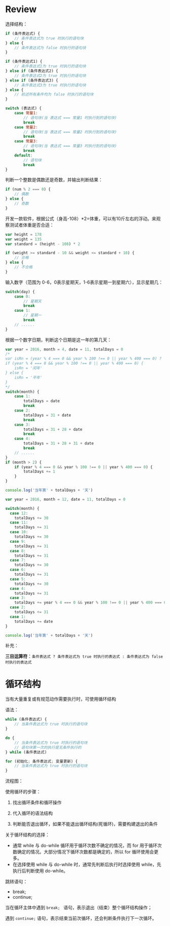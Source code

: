 # Review

选择结构：

```js
if (条件表达式) {
    // 条件表达式为 true 时执行的语句块
} else {
    // 条件表达式为 false 时执行的语句块
}
```

```js
if (条件表达式1) {
    // 条件表达式1为 true 时执行的语句块
} else if (条件表达式2) {
    // 条件表达式2为 true 时执行的语句块
} else if (条件表达式3) {
    // 条件表达式3为 true 时执行的语句块
} else {
    // 前述所有条件均为 false 时执行的语句块
}
```

```js
switch (表达式) {
	case 常量1:
		// 语句块(当 表达式 === 常量1 时执行到的语句块)
		break
	case 常量2:
		// 语句块(当 表达式 === 常量2 时执行到的语句块)
		break
	case 常量3:
		// 语句块(当 表达式 === 常量3 时执行到的语句块)
		break
	default:
		// 语句块
		break
}
```

判断一个整数是偶数还是奇数，并输出判断结果：

```js
if (num % 2 === 0) {
    // 偶数
} else {
    // 奇数
}
```

开发一款软件，根据公式（身高-108）*2=体重，可以有10斤左右的浮动。来观察测试者体重是否合适：

```js
var height = 178
var weight = 135
var standard = (height - 108) * 2

if (weight >= standard - 10 && weight <= standard + 10) {
    // 合格
} else {
    // 不合格
}
```

输入数字（范围为 0-6，0表示星期天，1-6表示星期一到星期六），显示星期几：

```js
switch(day) {
    case 0:
        // 星期天
        break
    case 1:
        // 星期一
        break
    // ......
}
```

根据一个数字日期，判断这个日期是这一年的第几天：

```js
var year = 2016, month = 4, date = 11, totalDays = 0
/*
var isRn = (year % 4 === 0 && year % 100 !== 0 || year % 400 === 0) ? '闰年' : '平年'
if (year % 4 === 0 && year % 100 !== 0 || year % 400 === 0) {
    isRn = '闰年'
} else {
    isRn = '平年'
}
*/
switch(month) {
    case 1:
        totalDays = date
        break
    case 2:
        totalDays = 31 + date
        break
    case 3:
        totalDays = 31 + 28 + date
        break
    case 4:
        totalDays = 31 + 28 + 31 + date
        break
    // ......
}
if (month > 2) {
    if (year % 4 === 0 && year % 100 !== 0 || year % 400 === 0) {
        totalDays += 1
    }
}

console.log('当年第' + totalDays + '天')
```

```js
var year = 2016, month = 12, date = 11, totalDays = 0

switch(month) {
  case 12:
    totalDays += 30
  case 11:
    totalDays += 31
  case 10:
    totalDays += 30
  case 9:
    totalDays += 31
  case 8:
    totalDays += 31
  case 7:
    totalDays += 30
  case 6:
    totalDays += 31
  case 5:
    totalDays += 30
  case 4:
    totalDays += 31
  case 3:
    totalDays += year % 4 === 0 && year % 100 !== 0 || year % 400 === 0 ? 29 : 28
  case 2:
    totalDays += 31
  case 1:
    totalDays += date
}

console.log('当年第' + totalDays + '天')
```

补充：

**三目运算符**：`条件表达式 ? 条件表达式为 true 时执行的表达式 : 条件表达式为 false 时执行的表达式`

# 循环结构

当有大量重复或有规范动作需要执行时，可使用循环结构

语法：

```js
while (条件表达式) {
	// 当条件表达式为 true 时执行的语句块
}
```

```js
do {
    // 当条件表达式为 true 时执行的语句块
    // 语句块第一次的执行是无条件执行的
} while (条件表达式)
```

```js
for (初始化; 条件表达式; 变量更新) {
    // 当条件表达式为 true 时执行的语句块
}
```

流程图：

使用循环的步骤：

1. 找出循环条件和循环操作

2. 代入循环的语法结构
3. 判断能否退出循环，如果不能退出循环结构(死循环)，需要构建退出的条件

关于循环结构的选择：

- 通常 while 与 do-while 循环用于循环次数不确定的情况，而 for 用于循环次数确定的情况。大部分情况下循环次数都是确定的，所以 for 循环使用会更多。
- 在选择使用 while 与 do-while 时，通常先判断后执行时选择使用 while，先执行后判断使用 do-while。

跳转语句：

- break;
- continue;

当在循环主体中遇到  `break; ` 语句，表示退出（结束）整个循环结构操作；

遇到 `continue;` 语句，表示结束当前次循环，还会判断条件执行下一次循环。